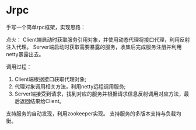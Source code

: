 # Jrpc
手写一个简单rpc框架，实现思路：

点火：
Client端启动时获取服务引用对象，并使用动态代理将接口代理，利用反射注入代理。
Server端启动时获取需要暴露的服务，收集后完成服务注册并利用netty暴露出去。

调用过程：
1. Client端根据接口获取代理对象;
2. 代理对象调用相关方法，利用netty远程调用服务;
3. Server端接受到请求，找到对应的服务并根据请求信息反射调用对应方法，最后返回结果给Client。

支持服务的自动发现，利用zookeeper实现。
支持服务的多版本支持与负载均衡。

